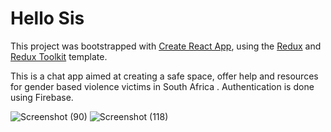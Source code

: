 # Hello Sis

This project was bootstrapped with [Create React App](https://github.com/facebook/create-react-app), using the [Redux](https://redux.js.org/) and [Redux Toolkit](https://redux-toolkit.js.org/) template.


This is a chat app aimed at creating a safe space, offer help and  resources for gender based violence victims in South Africa . Authentication is done using Firebase.

![Screenshot (90)](https://github.com/audreythando/heyy-sis/assets/82891759/8cf1d8bc-79c6-464f-b768-1508a0179d58)
![Screenshot (118)](https://github.com/audreythando/heyy-sis/assets/82891759/e4a99738-2f1a-47e0-ac68-2947aac4d5ae)
